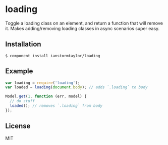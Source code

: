 # loading
  
  Toggle a loading class on an element, and return a function that will remove it. Makes adding/removing loading classes in async scenarios super easy.

## Installation

    $ component install ianstormtaylor/loading

## Example

```js
var loading = require('loading');
var loaded = loading(document.body); // adds `.loading` to body

Model.get(1, function (err, model) {
  // do stuff  
  loaded(); // removes `.loading` from body
});
```

## License

  MIT
